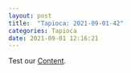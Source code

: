 ```yaml
---
layout: post
title:  "Tapioca: 2021-09-01-42"
categories: Tapioca
date: 2021-09-01 12:16:21
---
```

Test our [Content](https://github.com/HappyMaki/Tapioca-Releases/releases/download/2021-09-01-42/Tapioca_2021-09-01-42.zip).


